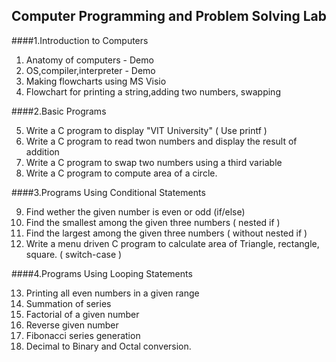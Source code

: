 ## Computer Programming and Problem Solving Lab

####1.Introduction to Computers

1. Anatomy of computers - Demo
2. OS,compiler,interpreter - Demo
3. Making flowcharts using MS Visio
4. Flowchart for printing a string,adding two numbers, swapping

####2.Basic Programs

5. Write a C program to display "VIT University" ( Use printf )
6. Write a C program to read twon numbers and display the result of addition
7. Write a C program to swap two numbers using a third variable
8. Write a C program to compute area of a circle.

####3.Programs Using Conditional Statements

9. Find wether the given number is even or odd (if/else)
10. Find the smallest among the given three numbers ( nested if )
11. Find the largest among the given three numbers ( without nested if )
12. Write a menu driven C program to calculate area of Triangle, rectangle, square. ( switch-case )

####4.Programs Using Looping Statements

13. Printing all even numbers in a given range
14. Summation of series
15. Factorial of a given number
16. Reverse given number
17. Fibonacci series generation
18. Decimal to Binary and Octal conversion.
